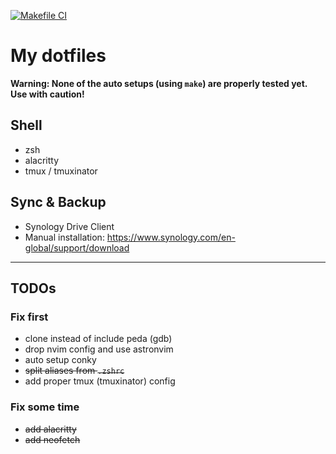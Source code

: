 [![Makefile CI](https://github.com/tomg404/.dotfiles/actions/workflows/makefile.yml/badge.svg)](https://github.com/tomg404/.dotfiles/actions/workflows/makefile.yml)

# My dotfiles
**Warning: None of the auto setups (using `make`) are properly tested yet. Use with caution!**

## Shell
* zsh
* alacritty
* tmux / tmuxinator

## Sync & Backup
* Synology Drive Client
* Manual installation: https://www.synology.com/en-global/support/download

---

## TODOs
### Fix first
* clone instead of include peda (gdb)
* drop nvim config and use astronvim
* auto setup conky
* ~~split aliases from `.zshrc`~~
* add proper tmux (tmuxinator) config
### Fix some time
* ~~add alacritty~~
* ~~add neofetch~~
